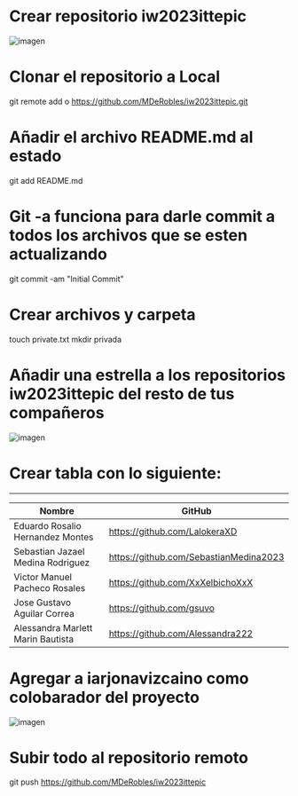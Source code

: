 # Crear repositorio iw2023ittepic
![imagen](https://github.com/MDeRobles/iw2023ittepic/assets/107177208/19447ee5-b7ef-434a-983a-976c4e6f7fc7)


# Clonar el repositorio a Local
git remote add o https://github.com/MDeRobles/iw2023ittepic.git

# Añadir el archivo README.md al estado
git add README.md

# Git -a funciona para darle commit a todos los archivos que se esten actualizando
git commit -am "Initial Commit"

# Crear archivos y carpeta
touch private.txt
mkdir privada

# Añadir una estrella a los repositorios iw2023ittepic del resto de tus compañeros
![imagen](https://github.com/MDeRobles/iw2023ittepic/assets/107177208/3757afa0-2038-430c-8563-f90b6f6f65c8)


# Crear tabla con lo siguiente:
------------------------------------------------------------------
|               Nombre                  |       GitHub              |
|---------------------------------------|----------------------------------------------|
|Eduardo Rosalio Hernandez Montes       |   https://github.com/LalokeraXD              |
|Sebastian Jazael Medina Rodriguez      |   https://github.com/SebastianMedina2023     |
|Victor Manuel Pacheco Rosales          |   https://github.com/XxXelbichoXxX           |
|Jose Gustavo Aguilar Correa            |   https://github.com/gsuvo                   |
|Alessandra Marlett Marin Bautista      |   https://github.com/Alessandra222           |

# Agregar a  iarjonavizcaino como colobarador del proyecto
![imagen](https://github.com/MDeRobles/iw2023ittepic/assets/107177208/105b16f4-d07d-4385-8688-a83c750be828)


# Subir todo al repositorio remoto
git push https://github.com/MDeRobles/iw2023ittepic
